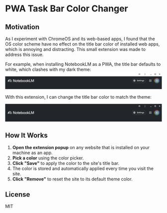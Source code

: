 # PWA Task Bar Color Changer

## Motivation

As I experiment with ChromeOS and its web-based apps, I found that the OS color scheme have no effect on the title bar color of installed web apps, which is annoying and distracting. This small extension was made to address this issue.

For example, when installing NotebookLM as a PWA, the title bar defaults to white, which clashes with my dark theme:
![Before](images/ss-before.png)

With this extension, I can change the title bar color to match the theme:

![After](images/ss-after.png)

## How It Works

1. **Open the extension popup** on any website that is installed on your machine as an app.
2. **Pick a color** using the color picker.
3. **Click "Save"** to apply the color to the site's title bar.
4. The color is stored and automatically applied every time you visit the site.
5. **Click "Remove"** to reset the site to its default theme color.

## License

MIT

